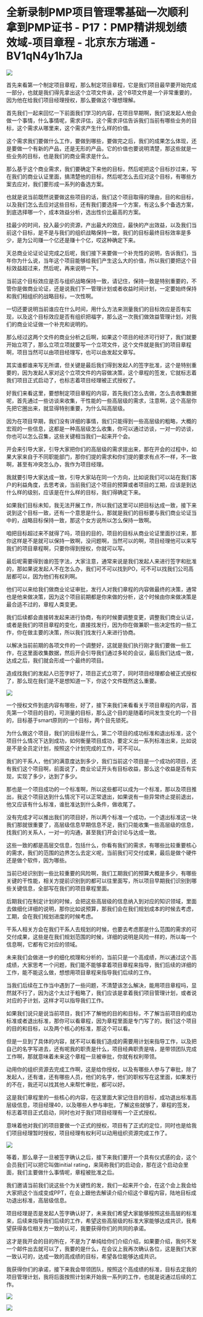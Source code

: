 # 全新录制PMP项目管理零基础一次顺利拿到PMP证书 - P17：PMP精讲规划绩效域-项目章程 - 北京东方瑞通 - BV1qN4y1h7Ja

![](img/ed664e3eec4e4b9aced701e1878d02fc_0.png)

首先来看第一个制定项目章程，那么制定项目章程，它是我们项目最早要开始完成一部分，也就是我们得先拿出这个立项文件诶，这个B项文件是一个非常重要的，因为他在给我们项目经理授权，那么要做这个理想理解。

首先我们一起来回忆一下前面我们学习的内容，在项目早期啊，我们说发起人他会做一个事情，什么事情呢，需求评估，这个需求评估告诉我们当前有哪些业务的目标，这个需求从哪里来，这个需求产生什么样的价值。

这个需求我们要做什么工作，要做到哪些，要做完之后，我们的成果怎么体现，还是要做一个有新的产品，还是无形的产品，它的价值也要说明清楚，那这些就是一些业务的目标，也是我们的商业需求是什么。

那么基于这个商业需求，我们要确定下来他的目标，然后呢把这个目标抄过来，写在我们的商业认证里面，搞清楚他的目标，然后呢怎么去应对这个目标，有哪些方案去应对，我们要形成一系列的备选方案。

也就是说当前既然说要做这些项目的话，我们这个项目取得的理由，目的和目标，以及我们怎么去应对这些目标，还有我们要选择一个方案，有这么多个备选方案，到底选择哪一个，成本效益分析，选出性价比最高的方案。

挂最少的时间，投入最少的资源，产出最大的效应，最快的产出效益，以及我们当前这个目标，是不是与我们的组织战略保持一致，我们的目标最终目标效率是多少，是为公司赚一个亿还是赚十个亿，哎这种确定下来。

天总商业论证论证完成之后呢，我们接下来要做一个补充性的说明，告诉我们，当年你为什么说，当年这个项目能够给我们产生这么大的价值，所以我们要把这个目标效益超过来，然后呢，再来说明一下。

当前这个目标效应是否与组织战略保持一致，请记住，保持一致是特别重要的，不管你是做商业论证，还是说我们下一管理计划或者收益时间计划，一定要始终保持和我们相组织的战略目标，一次性啊。

一切还要说明当前谁应在什么时间，用什么方法来测量我们的目标效应是否有实现，以及这个目标效应是否有组织把福字，那么这一次我们做效益管理计划，对我们的商业论证做一个补充和说明的。

那么经过这两个文件的商业分析之后啊，如果这个项目的经济可行好了，我们就要开始立项了，那么立项立项就要写一个立项文件，这个文件就是我们的项目章程啊，项目当然可以由项目经理写，也可以由发起文章写。

其实谁都谁来写无所谓，但关键是最后我们得到发起人的签字批准，这个是特别重要的，因为发起人家对这个立项文件的内容做决策，这个章程的签发，它就标志着我们项目正式启动了，也标志着项目经理被正式授权了。

好我们来看这里，要想制定项目章程的内容，首先我们怎么去做，怎么去收集数据呢，首先通过一些访谈来收集，干性能的一些高层级的需求，注意啊，这个高层你先把它圈出来，就显得特别重要，为什么叫高层级。

因为在项目早期，我们没有详细的事情，我们只能得到一些高层级的粗略，大概的宏观的一些信息，这都是一种高层级怎么收集，你可以通过访谈，一对一的访谈，你也可以怎么召集，这些关键相当我们一起来开个会。

开会来引导大家，引导大家把你们的高层级的需求提出来，那在开会的过程中，如果大家来自于不同职能部门，那你们提的需求和你们提的要求有点不一样，不一致啊，甚至有冲突怎么办，我作为项目经理。

我就要引导大家达成一致，引导大家站在同一个方向，比如说我们可以站在我们客户的利益角度，去思考诶，当前我们这个项目的预算或者项目的工期，应该是到达什么样的级别，应该是在什么样的目标，我们得确定下来。

如果我们目标未知，我无法开展工作，所以我们这里可以把目标达成一致，接下来说到这个目标一致，还有一个意思是什么，那就是我们的目标要与我们商业论证当中的，战略目标保持一致，那这个女方说所以怎么保持一致啊。

咱把目标超过来不就得了吗，项目的目的，项目的目标从商业论证里面抄过来，那你这样是不是就可以保持一致啊，没问题啊，当然可以的啊，项目经理他可以来写我们的项目章程啊，只要你得到授权，你就可以写。

最后呢需要得到谁的签字法，大家注意，通常来说是我们发起人来进行签字和批准的，那如果说发起人不在怎么办，我们可不可以找到PO，可不可以找我们公司高层都可以，因为他们有权利啊。

他们可以来给我们做商业论证审批，发行人对我们章程的内容做最终的决策，通常也是他来做决策，因为这个项目前期都是你来做的分析，这个时候由你来做决策是最合适不过的，章程人类变更。

我们后续都会直接转发起来进行协商，有的时候要调整变更，调整我们商业认证，或者是我们的项目章程的变化，直接找发行，因为你在做兼职一些决定性的一些工作，你在做主要的决策，所以我们找发行人来进行协商。

以解决当前前期的各项文件的一个调整好，这就是我们执行刚才我们要做一些工作，在这里面收集数据，然后开会引导我们通过多轮的会议，最后我们达成一致，达成之后，我们就会形成一个最终的项目。

造成找我们的发起人已签字好了，项目正式立项了，同时项目经理都会被正式授权了，那么现在我们是不是想知道一下，你这个文件既然这么重要。



![](img/ed664e3eec4e4b9aced701e1878d02fc_2.png)

一个授权文件到底内容有哪些，好了，接下来我们来看看关于项目章程的内容，首先第一个项目的目的，可测量的目标，那么这个目的是随着时间发生变化的一个目的，目标基于smart原则的一个目标，两个目先锁死。

为什么做这个项目，我们的目标是什么，第二个项目的成功标准和退出标准，这个项目什么情况下达到成功，如何衡量项目成功，要定义出一系列标准出来，比如说是不是全员定计划，按照这个计划完成的工作，可不可以。

我们的干系人，他们的满意度达到多少，我们当前这个项目是一个成功的项目，还有我们这个项目啊，前面说了，商业论证开头有目标收益，那么这个收益是否有实现，实现了多少，达到了多少。

那也是一个项目成功的一个标准啊，所以这些都可以成为一个标准，那以及项目推出，我这个项目达到什么情况下可以正常退出，如果说有一些异常终止提前退出，他又应该有什么标准，谁批准达到什么条件，做收尾了。

没有完成才可以推出我们的项目好，所以两个标准一个成功，一个退出标准这一块我们那就很重要了，高层级信息早期信息不足，我们只能收集一些高层级的信息，找我们的关系人，一对一的沟通，甚至我们开会讨论与达成一致。

这些一致的都是高层交信息，包括什么，你看有我们的需求，有哪些比较重要核心的需求，我们的范围的边界怎么去定义呢，当前我们可交付成果，最后是做个硬件还是做个软件，因为哪些。

当前已经识别到一些比较重要的风险啊，我们工期我们的预算大概是多少，有哪些关键的干性能，相关方提前识别到的都可以往里面写，所以项目早期我们识别到哪些关键信息，全部写在我们的项目章程里面。

后期我们在制定计划的时候，会把这些高层级的信息纳入到对应的知识领域，里面去做细化详细的说明，那你比如说预算，那我们会在我们规划成本的时候去考虑，工期，会在我们规划进度的时候考虑。

干系人相关方会在我们干系人去规划的时候，也要去考虑那是什么范围的需求的可交付成果，这些是在我们规划范围的时候，详细的说明是风险一样的，所以每一个信息啊，它都有它对应的领域。

未来我们会做进一步的细化梳理和分析的，当前只是一个高成绩，所以通过这个高成绩，大家思考一个问题，我们能不能够拿着项目章程来指导，我们后续的详细的工作，能不能这么做，想想用项目章程来指导我们后续的工作。

当我们后续在工作当中遇到了一些问题，不清楚该怎么解决，能用项目章程吗，显然就不行了，因为这个太过于粗略了，我们应该是拿着我们项目管理计划，或者说对应的子计划，这样才可以指导我们工作。

如果我们说只是说当前项目，我们不了解他的目的和目标，不了解当前项目的成功标准或者退出标准，那你可以看章程，因为章程里面是专门写了的，我们这个项目的目的和目标，以及两个核心的标准，那这个可以看。

但是一旦到了具体的内容，就不可以看我们造成的需要用计划来指导工作，以及把自己的名字写进去，还有呢我的职责是什么，项目经典职责是啥，是带领团队完成工作啊，那就意味着未来这个章程一旦被审批，你就有权利带领。

动用你的组织资源去完成工作啊，这是给你授权，以及有哪些人参与了审批，除了发起人，还有谁，还有哪些人员，他们的名字，他们的职权写在这里面，如果发行的不在，我还可以找其他人来帮忙审批，都可以好。

这是我们章程里的一些核心的内容，在这里面大家记住目的目标，成功退出标准高层级信息，项目经理40，以及哪些人参与审批，了解这些就够了，章程的签发，标志着项目正式启动，同时也对于我们项目经理有一个正式授权。

意味着他对我们的项目要做一个正式的授权，项目有了正式的定位，同时也是给我们项目经理暂时授权，项目经理有权利可以动用组织资源完成工作了。



![](img/ed664e3eec4e4b9aced701e1878d02fc_4.png)

等着，那么章子一旦被签字确认之后，接下来我们要开一个具有仪式感的会，这个会员我们可以把它叫做initial rating，来简称我们的启动会，那在这个启动会里面，我们主要做什么事情呢，章程被批准之后。

我们邀请当前我们说这些个为关键性的发，我们一起来开个会，在这个会上我会给大家把这个当成变成PPT，在会上跟他去解读介绍介绍这个章程内容，陆地目标成功退出标准，高层级信息。

项目经理是否是发起人签字确认好了，未来我们希望大家能够按照这些高层的标准来，后续来指导我们后续的工作，希望这些高层级的标准大家能够达成共识，我希望获得各位相关方一致的认可，我要获得你们的共同的承诺。

这才是我开会的目的所在，不是为了单纯给你们介绍介绍，如果要介绍，我何不发一个邮件出去就可以了，我要的是什么，在会议上我再次确认各位，这是我们大家一致认可的，达成一致的高成绩的目标，希望各位能够达成共识。

我获得你们的承诺，接下来我会带领团队，按照这个高成绩的标准，目标去定我的项目管理计划，我将后面按照计划来开始我一系列的工作，也就是说通过后续的工作。



![](img/ed664e3eec4e4b9aced701e1878d02fc_6.png)

![](img/ed664e3eec4e4b9aced701e1878d02fc_7.png)